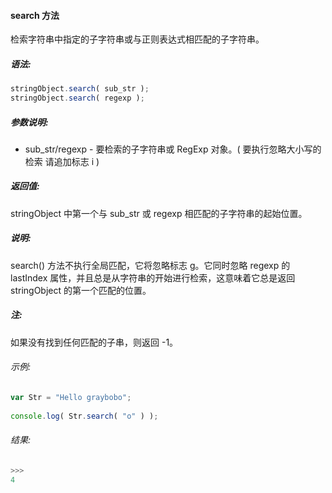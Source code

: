 #### search 方法

  检索字符串中指定的子字符串或与正则表达式相匹配的子字符串。

##### 语法:

  ```javascript
  stringObject.search( sub_str );
  stringObject.search( regexp );
  ```

##### 参数说明:

  - sub_str/regexp - 要检索的子字符串或 RegExp 对象。( 要执行忽略大小写的检索 请追加标志 i )

##### 返回值:

  stringObject 中第一个与 sub_str 或 regexp 相匹配的子字符串的起始位置。
  
##### 说明:

  search() 方法不执行全局匹配，它将忽略标志 g。它同时忽略 regexp 的 lastIndex 属性，并且总是从字符串的开始进行检索，这意味着它总是返回 stringObject 的第一个匹配的位置。
  
##### 注:

  如果没有找到任何匹配的子串，则返回 -1。

###### 示例:

  ```javascript
  var Str = "Hello graybobo";
	  
  console.log( Str.search( "o" ) );
  ```

###### 结果:

  ```javascript
  >>>
  4
  ```
